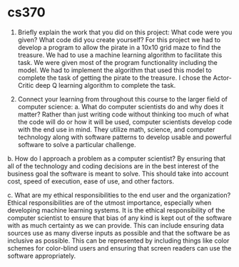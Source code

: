 # cs370
1. Briefly explain the work that you did on this project: What code were you given? What code did you create yourself?
For this project we had to develop a program to allow the pirate in a 10x10 grid maze to find the treasure.
We had to use a machine learning algorithm to facilitate this task.  We were given most of the program functionality including the model.
We had to implement the algorithm that used this model to complete the task of getting the pirate to the treasure.  I chose the Actor-Critic deep Q learning algorithm to complete the task.


2. Connect your learning from throughout this course to the larger field of computer science:
  a. What do computer scientists do and why does it matter?
    Rather than just writing code without thinking too much of what the code will do or how it will be used, computer scientists develop code with the end use in mind.
   They utilize math, science, and computer technology along with software patterns to develop usable and powerful software to solve a particular challenge.
   
  b. How do I approach a problem as a computer scientist?
  By ensuring that all of the technology and coding decisions are in the best interest of the business goal the software is meant to solve.  This should take into account cost, speed of execution, ease of use, and other factors.
  
  c. What are my ethical responsibilities to the end user and the organization?
  Ethical responsibilities are of the utmost importance, especially when developing machine learning systems.  It is the ethical responsibility of the computer scientist to ensure that bias of any kind is kept out of the software with as much certainty as we can provide.
  This can include ensuring data sources use as many diverse inputs as possible and that the software be as inclusive as possible.  This can be represented by including things like color schemes for color-blind users and ensuring that screen readers can use the software appropriately.
  
